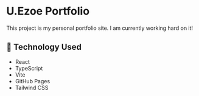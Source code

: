 # U.Ezoe Portfolio

This project is my personal portfolio site.
I am currently working hard on it!

## 🔧 Technology Used

- React
- TypeScript
- Vite
- GitHub Pages
- Tailwind CSS